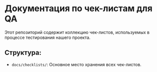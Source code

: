 # Документация по чек-листам для QA

Этот репозиторий содержит коллекцию чек-листов, используемых в процессе тестирования нашего проекта.

## Структура:
- `docs/checklists/`: Основное место хранения всех чек-листов.
